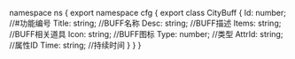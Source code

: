 namespace ns {
	export namespace cfg {
		export class CityBuff {
			Id: number;		//#功能编号
			Title: string;		//BUFF名称
			Desc: string;		//BUFF描述
			Items: string;		//BUFF相关道具
			Icon: string;		//BUFF图标
			Type: number;		//类型
			AttrId: string;		//属性ID
			Time: string;		//持续时间
		}
	}
}
